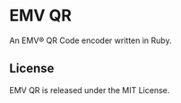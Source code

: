 # EMV QR

An EMV® QR Code encoder written in Ruby.

## License

EMV QR is released under the MIT License.
